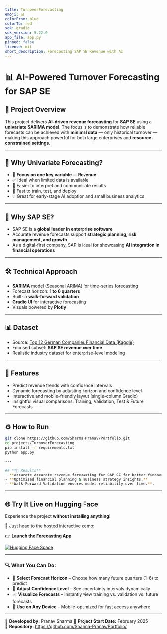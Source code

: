 ```yaml
---
title: TurnoverForecasting
emoji: 📊
colorFrom: blue
colorTo: red
sdk: gradio
sdk_version: 5.22.0
app_file: app.py
pinned: false
license: mit
short_description: Forecasting SAP SE Revenue with AI
---
```


# 📊 AI-Powered Turnover Forecasting for SAP SE

## 🚀 Project Overview

This project delivers **AI-driven revenue forecasting** for **SAP SE** using a **univariate SARIMA model**. The focus is to demonstrate how reliable forecasts can be achieved with **minimal data** — only historical turnover — making this approach powerful for both large enterprises and **resource-constrained settings**.

---

## 📌 Why Univariate Forecasting?

- 🔎 **Focus on one key variable — Revenue**
- ✅ Ideal when limited data is available  
- 🧠 Easier to interpret and communicate results  
- 🚀 Fast to train, test, and deploy  
- 💡 Great for early-stage AI adoption and small business analytics  

---

## 🏢 Why SAP SE?

- SAP SE is a **global leader in enterprise software**  
- Accurate revenue forecasts support **strategic planning, risk management, and growth**  
- As a digital-first company, SAP is ideal for showcasing **AI integration in financial operations**

---

## 🛠️ Technical Approach

- **SARIMA** model (Seasonal ARIMA) for time-series forecasting  
- Forecast horizon: **1 to 6 quarters**  
- Built-in **walk-forward validation**  
- **Gradio UI** for interactive forecasting  
- Visuals powered by **Plotly**

---

## 📊 Dataset

- Source: [Top 12 German Companies Financial Data (Kaggle)](https://www.kaggle.com/datasets/heidarmirhajisadati/top-12-german-companies-financial-data)  
- Focused subset: **SAP SE revenue over time**  
- Realistic industry dataset for enterprise-level modeling

---

## 🎯 Features

- Predict revenue trends with confidence intervals  
- Dynamic forecasting by adjusting horizon and confidence level  
- Interactive and mobile-friendly layout (single-column Gradio)  
- Insightful visual comparisons: Training, Validation, Test & Future Forecasts

---

## ⚙️ How to Run

```bash
git clone https://github.com/Sharma-Pranav/Portfolio.git
cd projects/TurnoverForecasting
pip install -r requirements.txt
python app.py

---

## **📌 Results**  
- **Accurate Accurate revenue forecasting for SAP SE for better financial planning. **  
- **Optimized financial planning & business strategy insights.**  
- **Walk-Forward Validation ensures model reliability over time.**.  
```

---

## 🌐 Try It Live on Hugging Face

Experience the project **without installing anything**!

🚀 Just head to the hosted interactive demo:

👉 **[Launch the Forecasting App](https://huggingface.co/spaces/PranavSharma/TurnoverForecasting)**

[![Hugging Face Space](https://img.shields.io/badge/🤗%20View%20on%20Hugging%20Face-blue?logo=huggingface)](https://huggingface.co/spaces/PranavSharma/TurnoverForecasting)

---

### 🔍 What You Can Do:

- 📅 **Select Forecast Horizon** – Choose how many future quarters (1–6) to predict  
- 🎯 **Adjust Confidence Level** – See uncertainty intervals dynamically  
- 📈 **Visualize Forecasts** – Instantly view training vs. validation vs. future forecasts  
- 📲 **Use on Any Device** – Mobile-optimized for fast access anywhere  

---

📌 **Developed by:** Pranav Sharma
📆 **Project Start Date:** February 2025  
📁 **Repository:** https://github.com/Sharma-Pranav/Portfolio/

